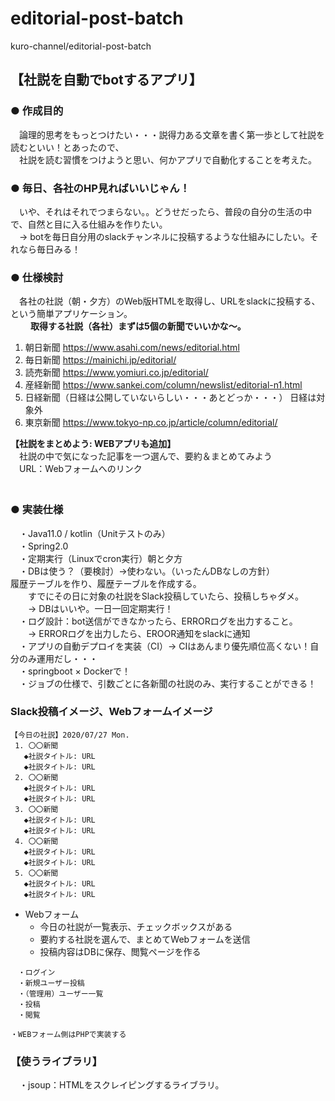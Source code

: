 # editorial-post-batch
kuro-channel/editorial-post-batch

## 【社説を自動でbotするアプリ】
### ● 作成目的  
　論理的思考をもっとつけたい・・・説得力ある文章を書く第一歩として社説を読むといい！とあったので、  
　社説を読む習慣をつけようと思い、何かアプリで自動化することを考えた。  

### ● 毎日、各社のHP見ればいいじゃん！
　いや、それはそれでつまらない。。どうせだったら、普段の自分の生活の中で、自然と目に入る仕組みを作りたい。  
　→ botを毎日自分用のslackチャンネルに投稿するような仕組みにしたい。それなら毎日みる！  

### ● 仕様検討
　各社の社説（朝・夕方）のWeb版HTMLを取得し、URLをslackに投稿する、という簡単アプリケーション。  
　
　**取得する社説（各社）まずは5個の新聞でいいかな～。**  

  1. 朝日新聞  https://www.asahi.com/news/editorial.html  
  2. 毎日新聞  https://mainichi.jp/editorial/  
  3. 読売新聞  https://www.yomiuri.co.jp/editorial/  
  4. 産経新聞  https://www.sankei.com/column/newslist/editorial-n1.html  
  5. 日経新聞（日経は公開していないらしい・・・あとどっか・・・）  日経は対象外
  6. 東京新聞  https://www.tokyo-np.co.jp/article/column/editorial/
  
  **【社説をまとめよう: WEBアプリも追加】**  
　社説の中で気になった記事を一つ選んで、要約＆まとめてみよう  
　URL：Webフォームへのリンク  
　
### ● 実装仕様  
　・Java11.0 / kotlin（Unitテストのみ）  
　・Spring2.0  
　・定期実行（Linuxでcron実行）朝と夕方  
　・DBは使う？（要検討）→使わない。（いったんDBなしの方針）  
    履歴テーブルを作り、履歴テーブルを作成する。    
　　すでにその日に対象の社説をSlack投稿していたら、投稿しちゃダメ。  
　　→ DBはいいや。一日一回定期実行！  
　・ログ設計：bot送信ができなかったら、ERRORログを出力すること。  
　　→ ERRORログを出力したら、EROOR通知をslackに通知  
　・アプリの自動デプロイを実装（CI）→ CIはあんまり優先順位高くない！自分のみ運用だし・・・  
　・springboot × Dockerで！  
　・ジョブの仕様で、引数ごとに各新聞の社説のみ、実行することができる！  

### Slack投稿イメージ、Webフォームイメージ
```
【今日の社説】2020/07/27 Mon.
 1. 〇〇新聞
   ◆社説タイトル: URL
   ◆社説タイトル: URL
 2. 〇〇新聞
   ◆社説タイトル: URL
   ◆社説タイトル: URL
 3. 〇〇新聞
   ◆社説タイトル: URL
   ◆社説タイトル: URL
 4. 〇〇新聞
   ◆社説タイトル: URL
   ◆社説タイトル: URL
 5. 〇〇新聞
   ◆社説タイトル: URL
   ◆社説タイトル: URL
```

- Webフォーム
  - 今日の社説が一覧表示、チェックボックスがある
  - 要約する社説を選んで、まとめてWebフォームを送信
  - 投稿内容はDBに保存、閲覧ページを作る
  
```
　・ログイン
　・新規ユーザー投稿
　・（管理用）ユーザー一覧
　・投稿
　・閲覧

・WEBフォーム側はPHPで実装する
```

### 【使うライブラリ】  
　・jsoup：HTMLをスクレイピングするライブラリ。  
